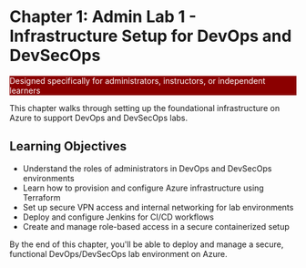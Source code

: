 # Chapter 1: Admin Lab 1 - Infrastructure Setup for DevOps and DevSecOps

<div class="time-pill" style="background-color: #8B0000; color: white;">Designed specifically for administrators, instructors, or independent learners</div>

This chapter walks through setting up the foundational infrastructure on Azure to support DevOps and DevSecOps labs.

## Learning Objectives

- Understand the roles of administrators in DevOps and DevSecOps environments
- Learn how to provision and configure Azure infrastructure using Terraform
- Set up secure VPN access and internal networking for lab environments
- Deploy and configure Jenkins for CI/CD workflows
- Create and manage role-based access in a secure containerized setup

By the end of this chapter, you'll be able to deploy and manage a secure, functional DevOps/DevSecOps lab environment on Azure.